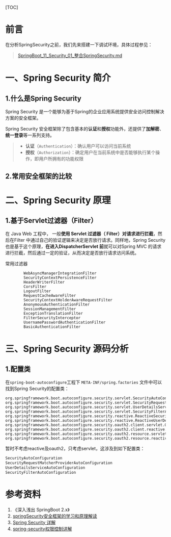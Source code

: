 [TOC]





# 前言

在分析SpringSecurity之前，我们先来搭建一下调试环境，具体过程参见：

> [SpringBoot_11_Security_01_整合SpringSecurity.md](../spring-boot/SpringBoot_11_Security_01_整合SpringSecurity.md)





# 一、Spring Security 简介

## 1.什么是Spring Security

Spring Security 是一个能够为基于Spring的企业应用系统提供安全访问控制解决方案的安全框架。



Spring Security 安全框架除了包含基本的**认证**和**授权**功能外，还提供了**加解密**、**统一登录**等一系列支持。

> - **认证**（`Authentication`）：确认用户可以访问当前系统
> - **授权**（`Authorization`）：确定用户在当前系统中是否能够执行某个操作，即用户所拥有的功能权限





## 2.常用安全框架的比较





# 二、Spring Security 原理

## 1.基于Servlet过滤器（Filter）

在 Java Web 工程中， 一般**使用 Servlet 过滤器（ Filter）对请求进行拦截**，然后在Filter 中通过自己的验证逻辑来决定是否放行请求。同样地，Spring Security 也是基于这个原理，**在进入DispatcherServlet 前**就可以对Spring MVC 的请求进行拦截，然后通过一定的验证，从而决定是否放行请求访问系统。



常用过滤器







```
        WebAsyncManagerIntegrationFilter 
        SecurityContextPersistenceFilter 
        HeaderWriterFilter 
        CorsFilter 
        LogoutFilter
        RequestCacheAwareFilter
        SecurityContextHolderAwareRequestFilter
        AnonymousAuthenticationFilter
        SessionManagementFilter
        ExceptionTranslationFilter
        FilterSecurityInterceptor
        UsernamePasswordAuthenticationFilter
        BasicAuthenticationFilter
```











# 三、Spring Security 源码分析

## 1.配置类

在`spring-boot-autoconfigure`工程下 `META-INF/spring.factories` 文件中可以找到Spring Security的配置类：

```properties
org.springframework.boot.autoconfigure.security.servlet.SecurityAutoConfiguration,\
org.springframework.boot.autoconfigure.security.servlet.SecurityRequestMatcherProviderAutoConfiguration,\
org.springframework.boot.autoconfigure.security.servlet.UserDetailsServiceAutoConfiguration,\
org.springframework.boot.autoconfigure.security.servlet.SecurityFilterAutoConfiguration,\
org.springframework.boot.autoconfigure.security.reactive.ReactiveSecurityAutoConfiguration,\
org.springframework.boot.autoconfigure.security.reactive.ReactiveUserDetailsServiceAutoConfiguration,\
org.springframework.boot.autoconfigure.security.oauth2.client.servlet.OAuth2ClientAutoConfiguration,\
org.springframework.boot.autoconfigure.security.oauth2.client.reactive.ReactiveOAuth2ClientAutoConfiguration,\
org.springframework.boot.autoconfigure.security.oauth2.resource.servlet.OAuth2ResourceServerAutoConfiguration,\
org.springframework.boot.autoconfigure.security.oauth2.resource.reactive.ReactiveOAuth2ResourceServerAutoConfiguration,\
```

暂时不考虑reactive及oauth2，只考虑servlet，这涉及到如下配置类：

```java
SecurityAutoConfiguration
SecurityRequestMatcherProviderAutoConfiguration
UserDetailsServiceAutoConfiguration
SecurityFilterAutoConfiguration
```





















# 参考资料

1. 《深入浅出 SpringBoot 2.x》
2. [springSecurity安全框架的学习和原理解读](https://blog.csdn.net/liushangzaibeijing/article/details/81220610)
3. [Spring Security 详解](https://www.jianshu.com/p/ac42f38baf6e)
4. [spring-security权限控制详解](https://www.cnblogs.com/fp2952/p/8933107.html)







